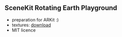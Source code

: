 ## SceneKit Rotating Earth Playground

- preparation for ARKit :)
- textures: [download](https://www.highend3d.com/downloads/3d-textures/c/16k-earth-w-4k-moon-free)
- MIT licence
